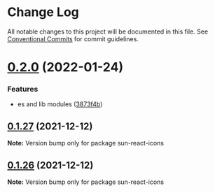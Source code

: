 # Change Log

All notable changes to this project will be documented in this file.
See [Conventional Commits](https://conventionalcommits.org) for commit guidelines.

# [0.2.0](https://github.com/jgchenu/sun-react-ui/compare/sun-react-icons@0.1.27...sun-react-icons@0.2.0) (2022-01-24)

### Features

- es and lib modules ([3873f4b](https://github.com/jgchenu/sun-react-ui/commit/3873f4be42e90414ce3918e856ded45f060d9e47))

## [0.1.27](https://github.com/jgchenu/sun-react-ui/compare/sun-react-icons@0.1.26...sun-react-icons@0.1.27) (2021-12-12)

**Note:** Version bump only for package sun-react-icons

## [0.1.26](https://github.com/jgchenu/sun-react-ui/compare/sun-react-icons@0.1.25...sun-react-icons@0.1.26) (2021-12-12)

**Note:** Version bump only for package sun-react-icons
